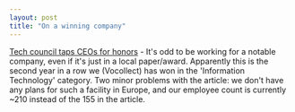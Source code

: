 ```yaml
---
layout: post
title: "On a winning company"
---
```




<a href="http://www.pittsburghlive.com/x/tribune-review/business/s_262072.html">Tech council taps CEOs for honors</a> - It's odd to be working for a notable company, even if it's just in a local paper/award. Apparently this is the second year in a row we (Vocollect) has won in the 'Information Technology' category. Two minor problems with the article: we don't have any plans for such a facility in Europe, and our employee count is currently ~210 instead of the 155 in the article.



